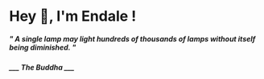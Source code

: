 <h1 title="head"> Hey 👋, I'm Endale !</h1>

**<h5><i>" A single lamp may light hundreds of thousands of lamps without itself being diminished. "</i></h5>**

*<b>___ The Buddha ___</b>*
